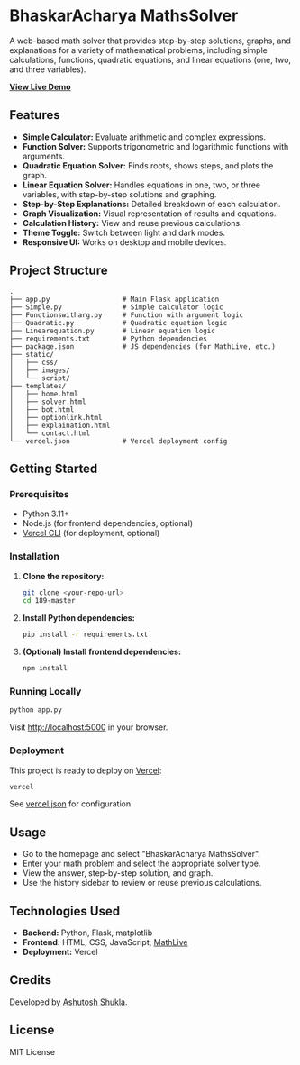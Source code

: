 # BhaskarAcharya MathsSolver

A web-based math solver that provides step-by-step solutions, graphs, and explanations for a variety of mathematical problems, including simple calculations, functions, quadratic equations, and linear equations (one, two, and three variables).

  
**[View Live Demo](https://mathssolver.vercel.app/)**

## Features

- **Simple Calculator:** Evaluate arithmetic and complex expressions.
- **Function Solver:** Supports trigonometric and logarithmic functions with arguments.
- **Quadratic Equation Solver:** Finds roots, shows steps, and plots the graph.
- **Linear Equation Solver:** Handles equations in one, two, or three variables, with step-by-step solutions and graphing.
- **Step-by-Step Explanations:** Detailed breakdown of each calculation.
- **Graph Visualization:** Visual representation of results and equations.
- **Calculation History:** View and reuse previous calculations.
- **Theme Toggle:** Switch between light and dark modes.
- **Responsive UI:** Works on desktop and mobile devices.

## Project Structure

```
.
├── app.py                  # Main Flask application
├── Simple.py               # Simple calculator logic
├── Functionswitharg.py     # Function with argument logic
├── Quadratic.py            # Quadratic equation logic
├── Linearequation.py       # Linear equation logic
├── requirements.txt        # Python dependencies
├── package.json            # JS dependencies (for MathLive, etc.)
├── static/
│   ├── css/
│   ├── images/
│   └── script/
├── templates/
│   ├── home.html
│   ├── solver.html
│   ├── bot.html
│   ├── optionlink.html
│   ├── explaination.html
│   └── contact.html
└── vercel.json             # Vercel deployment config
```

## Getting Started

### Prerequisites

- Python 3.11+
- Node.js (for frontend dependencies, optional)
- [Vercel CLI](https://vercel.com/docs/cli) (for deployment, optional)

### Installation

1. **Clone the repository:**
   ```sh
   git clone <your-repo-url>
   cd 189-master
   ```

2. **Install Python dependencies:**
   ```sh
   pip install -r requirements.txt
   ```

3. **(Optional) Install frontend dependencies:**
   ```sh
   npm install
   ```

### Running Locally

```sh
python app.py
```
Visit [http://localhost:5000](http://localhost:5000) in your browser.

### Deployment

This project is ready to deploy on [Vercel](https://vercel.com/):

```sh
vercel
```
See [vercel.json](vercel.json) for configuration.

## Usage

- Go to the homepage and select "BhaskarAcharya MathsSolver".
- Enter your math problem and select the appropriate solver type.
- View the answer, step-by-step solution, and graph.
- Use the history sidebar to review or reuse previous calculations.

## Technologies Used

- **Backend:** Python, Flask, matplotlib
- **Frontend:** HTML, CSS, JavaScript, [MathLive](https://mathlive.io/)
- **Deployment:** Vercel

## Credits

Developed by [Ashutosh Shukla](https://github.com/panditashushukl).

## License

MIT License
